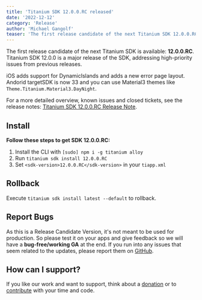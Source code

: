 ```yaml
---
title: 'Titanium SDK 12.0.0.RC released'
date: '2022-12-12'
category: 'Release'
author: 'Michael Gangolf'
teaser: 'The first release candidate of the next Titanium SDK 12.0.0.RC is available.'
---
```


The first release candidate of the next Titanium SDK is available: <b>12.0.0.RC</b>. Titanium SDK 12.0.0 is a major release of the SDK, addressing high-priority issues from previous releases.

iOS adds support for DynamicIslands and adds a new error page layout. Andorid targetSDK is now 33 and you can use Material3 themes like `Theme.Titanium.Material3.DayNight`.

For a more detailed overview, known issues and closed tickets, see the release notes: [Titanium SDK 12.0.0.RC Release Note](https://titaniumsdk.com/guide/Titanium_SDK/Titanium_SDK_Release_Notes/Titanium_SDK_Release_Notes_12.x/Titanium_SDK_12.0.0.RC_Release_Note.html).

## Install

**Follow these steps to get SDK 12.0.0.RC:**

1. Install the CLI with `[sudo] npm i -g titanium alloy`
2. Run `titanium sdk install 12.0.0.RC`
3. Set `<sdk-version>12.0.0.RC</sdk-version>` in your `tiapp.xml`

## Rollback

Execute `titanium sdk install latest --default` to rollback.

## Report Bugs

As this is a Release Candidate Version, it's not meant to be used for production. So please test it on your apps and give feedback so we will have a **bug-free/working GA** at the end. If you run into any issues that seem related to the updates, please report them on [GitHub](https://github.com/tidev/titanium_mobile/issues).

## How can I support?

If you like our work and want to support, think about a [donation](/donate) or to [contribute](/contribute) with your time and code.
